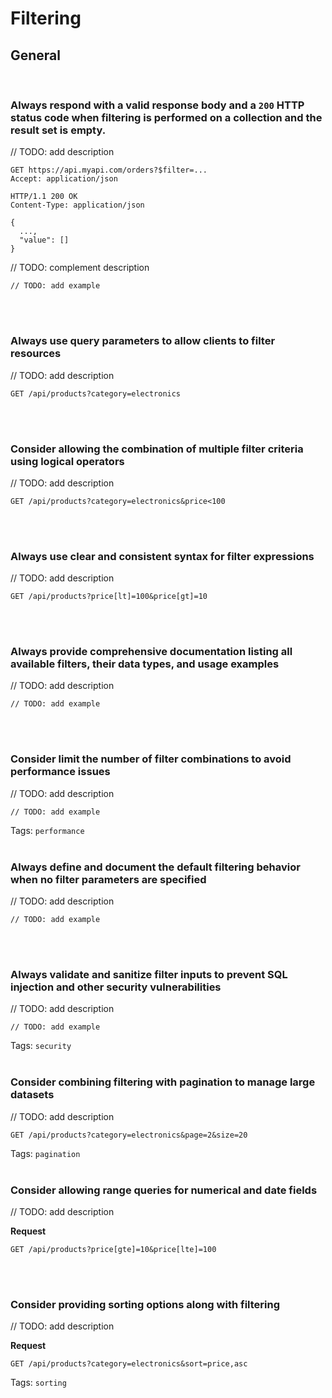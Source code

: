 # Filtering


## General
<br>


### Always respond with a valid response body and a `200` HTTP status code when filtering is performed on a collection and the result set is empty.

// TODO: add description

```http
GET https://api.myapi.com/orders?$filter=...
Accept: application/json

HTTP/1.1 200 OK
Content-Type: application/json

{
  ...,
  "value": []
}
```

// TODO: complement description

```http
// TODO: add example
```

<br><br>


### Always use query parameters to allow clients to filter resources

// TODO: add description

```http
GET /api/products?category=electronics
```

<br><br>


### Consider allowing the combination of multiple filter criteria using logical operators

// TODO: add description

```http
GET /api/products?category=electronics&price<100
```

<br><br>


### Always use clear and consistent syntax for filter expressions

// TODO: add description

```http
GET /api/products?price[lt]=100&price[gt]=10
```

<br><br>


### Always provide comprehensive documentation listing all available filters, their data types, and usage examples

// TODO: add description

```http
// TODO: add example
```

<br><br>


### Consider limit the number of filter combinations to avoid performance issues

// TODO: add description

```http
// TODO: add example
```

Tags: `performance`
<br><br>


### Always define and document the default filtering behavior when no filter parameters are specified

// TODO: add description

```http
// TODO: add example
```

<br><br>


### Always validate and sanitize filter inputs to prevent SQL injection and other security vulnerabilities

// TODO: add description

```http
// TODO: add example
```

Tags: `security`
<br><br>


### Consider combining filtering with pagination to manage large datasets

// TODO: add description

```http
GET /api/products?category=electronics&page=2&size=20
```

Tags: `pagination`
<br><br>


### Consider allowing range queries for numerical and date fields

// TODO: add description

**Request**
```http
GET /api/products?price[gte]=10&price[lte]=100
```

<br><br>


### Consider providing sorting options along with filtering

// TODO: add description

**Request**
```http
GET /api/products?category=electronics&sort=price,asc
```

Tags: `sorting`
<br><br>


